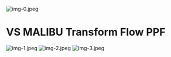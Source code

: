 ![img-0.jpeg](img-0.jpeg)
# VS MALIBU Transform Flow PPF 

![img-1.jpeg](img-1.jpeg)
![img-2.jpeg](img-2.jpeg)
![img-3.jpeg](img-3.jpeg)
